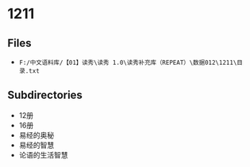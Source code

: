 # 1211

## Files

- `F:/中文语料库/【01】读秀\读秀 1.0\读秀补充库（REPEAT）\数据012\1211\目录.txt`

## Subdirectories

- 12册
- 16册
- 易经的奥秘
- 易经的智慧
- 论语的生活智慧
